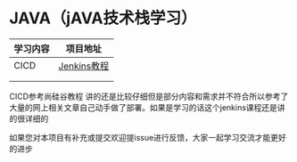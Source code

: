 # JAVA（jAVA技术栈学习）
| 学习内容 | 项目地址                                                    |
| -------- | ----------------------------------------------------------- |
| CICD     | [Jenkins教程](https://www.bilibili.com/video/BV1bS4y1471A/) |
|          |                                                             |
|          |                                                             |



  CICD参考尚硅谷教程 讲的还是比较仔细但是部分内容和需求并不符合所以参考了大量的网上相关文章自己动手做了部署。如果是学习的话这个jenkins课程还是讲的很详细的

如果您对本项目有补充或提交欢迎提issue进行反馈，大家一起学习交流才能更好的进步
